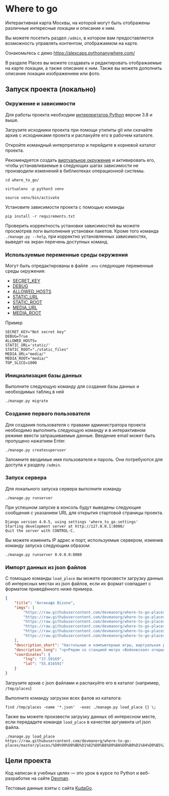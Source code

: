 # Where to go

Интерактивная карта Москвы, на которой могут быть отображены различные интересные локации и описание к ним.

Вы можете посетить раздел `/admin`, в котором вам предоставляется возможность управлять контентом, отображаемом на 
карте.

Ознакомьтесь с демо https://alexcaps.pythonanywhere.com/

В разделе Places вы можете создавать и редактировать отображаемые на карте локации, а также описание к ним. 
Также вы можете дополнить описание локации изображением или фото.


## Запуск проекта (локально)

### Окружение и зависимости
Для работы проекта необходим [интерпретатор Python](https://www.python.org/downloads/) версии 3.8 и выше.

Загрузите исходники проекта при помощи утилиты git или скачайте архив с исходниками проекта и распакуйте его в рабочем
каталоге.

Откройте командный интерпретатор и перейдите в корневой каталог проекта.

Рекомендуется создать [виртуальное окружение](https://docs.python.org/3/library/venv.html) и активировать его, чтобы 
устанавливаемые в следующих шагах зависимости не производили изменений в библиотеках операционной системы.

```shell
cd where_to_go/

virtualenv -p python3 venv

source venv/bin/activate
```

Установите зависимости проекта с помощью команды

```shell
pip install -r requirements.txt
```

Проверить корректность установки зависимостей вы можете просмотрев логи выполнения установки пакетов. Кроме того команда
`./manage.py --help`, при корректно установленных зависимостях, выведет на экран перечень доступных команд.


### Используемые переменные среды окружения

Могут быть отредактированы в файле `.env` следующие переменные среды окружения:

* [SECRET_KEY](https://docs.djangoproject.com/en/4.0/ref/settings/#std-setting-SECRET_KEY)
* [DEBUG](https://docs.djangoproject.com/en/4.0/ref/settings/#std-setting-DEBUG) 
* [ALLOWED_HOSTS](https://docs.djangoproject.com/en/4.0/ref/settings/#std-setting-ALLOWED_HOSTS)
* [STATIC_URL](https://docs.djangoproject.com/en/4.0/ref/settings/#std-setting-STATIC_URL)
* [STATIC_ROOT](https://docs.djangoproject.com/en/4.0/ref/settings/#std-setting-STATIC_ROOT)
* [MEDIA_URL](https://docs.djangoproject.com/en/4.0/ref/settings/#std-setting-MEDIA_URL)
* [MEDIA_ROOT](https://docs.djangoproject.com/en/4.0/ref/settings/#std-setting-MEDIA_ROOT)

Пример

```dotenv
SECRET_KEY="Not secret key"
DEBUG=True
ALLOWED_HOSTS=
STATIC_URL='static/'
STATIC_ROOT="./static_files"
MEDIA_URL="media/"
MEDIA_ROOT="media/"
TOP_SLICE=1000
```


### Инициализация базы данных

Выполните следующую команду для создания базы данных и необходимых таблиц в ней

```shell
./manage.py migrate
```


### Создание первого пользователя

Для создания пользователя с правами администратора проекта необходимо выполнить следующую команду и в интерактивном 
режиме ввести запрашиваемые данные. Введение email может быть пропущено нажатием Enter.

```shell
./manage.py createsuperuser
```
Запомните вводимые имя пользователя и пароль. Они потребуются для доступа к разделу `/admin`.


### Запуск сервера

Для локального запуска сервера выполните команду 

```shell
./manage.py runserver
```

При успешном запуске в консоль будут выведены следующие сообщения с указанием URL для открытия стартовой страницы 
проекта.

```shell
Django version 4.0.5, using settings 'where_to_go.settings'
Starting development server at http://127.0.0.1:8000/
Quit the server with CONTROL-C.

```

Вы можете изменить IP адрес и порт, используемые сервером, изменив команду запуска следующим образом:

```shell
./manage.py runserver 0.0.0.0:8080
```

### Импорт данных из json файлов

С помощью команды `load_place` вы можете произвести загрузку данных об интересных местах из json файлов, если их формат 
совпадает с форматом приведённого ниже примера.

```json
{
    "title": "Антикафе Bizone",
    "imgs": [
        "https://raw.githubusercontent.com/devmanorg/where-to-go-places/master/media/1f09226ae0edf23d20708b4fcc498ffd.jpg",
        "https://raw.githubusercontent.com/devmanorg/where-to-go-places/master/media/6e1c15fd7723e04e73985486c441e061.jpg",
        "https://raw.githubusercontent.com/devmanorg/where-to-go-places/master/media/be067a44fb19342c562e9ffd815c4215.jpg",
        "https://raw.githubusercontent.com/devmanorg/where-to-go-places/master/media/f6148bf3acf5328347f2762a1a674620.jpg",
        "https://raw.githubusercontent.com/devmanorg/where-to-go-places/master/media/b896253e3b4f092cff47a02885450b5c.jpg",
        "https://raw.githubusercontent.com/devmanorg/where-to-go-places/master/media/605da4a5bc8fd9a748526bef3b02120f.jpg"
    ],
    "description_short": "Настольные и компьютерные игры, виртуальная реальность и насыщенная программа мероприятий — новое антикафе Bizone предлагает два уровня удовольствий для вашего уединённого отдыха или радостных встреч с родными, друзьями, коллегами.",
    "description_long": "<p>Рядом со станцией метро «Войковская» открылось антикафе Bizone, в котором создание качественного отдыха стало делом жизни для всей команды. Создатели разделили пространство на две зоны, одна из которых доступна для всех посетителей, вторая — только для совершеннолетних гостей.</p><p>В Bizone вы платите исключительно за время посещения. В стоимость уже включены напитки, сладкие угощения, библиотека комиксов, большая коллекция популярных настольных и видеоигр. Также вы можете арендовать ВИП-зал для большой компании и погрузиться в мир виртуальной реальности с помощью специальных очков от топового производителя.</p><p>В течение недели организаторы проводят разнообразные встречи для меломанов и киноманов. Также можно присоединиться к английскому разговорному клубу или посетить образовательные лекции и мастер-классы. Летом организаторы запускают марафон настольных игр. Каждый день единомышленники собираются, чтобы порубиться в «Мафию», «Имаджинариум», Codenames, «Манчкин», Ticket to ride, «БЭНГ!» или «Колонизаторов». Точное расписание игр ищите в группе антикафе <a class=\"external-link\" href=\"https://vk.com/anticafebizone\" target=\"_blank\">«ВКонтакте»</a>.</p><p>Узнать больше об антикафе Bizone и забронировать стол вы можете <a class=\"external-link\" href=\"http://vbizone.ru/\" target=\"_blank\">на сайте</a> и <a class=\"external-link\" href=\"https://www.instagram.com/anticafe.bi.zone/\" target=\"_blank\">в Instagram</a>.</p>",
    "coordinates": {
        "lng": "37.50169",
        "lat": "55.816591"
    }
}
```

Загрузите архив с json файлами и распакуйте его в каталог (например, `/tmp/places`)

Выполните команду загрузки всех фалов из каталога:

```shell
find /tmp/places -name '*.json'  -exec ./manage.py load_place {} \;
```

Также вы можете произвести загрузку данных об интересном месте, если передадите команде `load_place` в качестве 
аргумента url json файла.

```shell
./manage.py load_place https://raw.githubusercontent.com/devmanorg/where-to-go-places/master/places/%D0%90%D0%BD%D1%82%D0%B8%D0%BA%D0%B0%D1%84%D0%B5%20Bizone.json

```

## Цели проекта

Код написан в учебных целях — это урок в курсе по Python и веб-разработке на сайте [Devman](https://dvmn.org).

Тестовые данные взяты с сайта [KudaGo](https://kudago.com).
